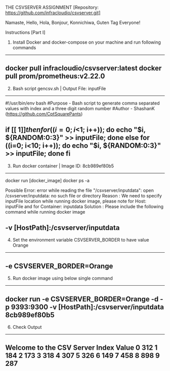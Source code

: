 THE CSVSERVER ASSIGNMENT [Repository: https://github.com/infracloudio/csvserver.git]

Namaste, Hello, Hola, Bonjour, Konnichiwa, Guten Tag Everyone!

Instructions [Part I]

1. Install Docker and docker-compose on your machine and run following commands
------------------------------------------------------------------------------------------
docker pull infracloudio/csvserver:latest
docker pull prom/prometheus:v2.22.0
------------------------------------------------------------------------------------------

2. Bash script gencsv.sh | Output File: inputFile
------------------------------------------------------------------------------------------
#!/usr/bin/env bash
#Purpose - Bash script to generate comma separated values with index and a three digit random number
#Author - ShashanK (https://github.com/CptSquarePants)

if [[ $1 ]] 
then
	for ((i=0; i<$1; i++));
		do
			echo "$i, ${RANDOM:0:3}" >> inputFile;
		done
else
	for ((i=0; i<10; i++));
		do
			echo "$i, ${RANDOM:0:3}" >> inputFile;
		done
fi
------------------------------------------------------------------------------------------

3. Run docker container | Image ID: 8cb989ef80b5
------------------------------------------------------------------------------------------
docker run [docker_image]
docker ps -a

Possible Error: error while reading the file "/csvserver/inputdata": open /csvserver/inputdata: no such file or directory
Reason        : We need to specify inputFile location while running docker image, please note for Host: inputFile and for Container: inputdata
Solution      : Please include the following command while running docker image

-v [HostPath]:/csvserver/inputdata
------------------------------------------------------------------------------------------

4. Set the environment variable CSVSERVER_BORDER to have value Orange
------------------------------------------------------------------------------------------
-e CSVSERVER_BORDER=Orange
------------------------------------------------------------------------------------------

5. Run docker image using below single command
------------------------------------------------------------------------------------------
docker run -e CSVSERVER_BORDER=Orange -d -p 9393:9300 -v [HostPath]:/csvserver/inputdata 8cb989ef80b5
------------------------------------------------------------------------------------------

6. Check Output
------------------------------------------------------------------------------------------
Welcome to the CSV Server
Index	Value
0	    312
1	    184
2	    173
3	    318
4	    307
5	    326
6	    149
7	    458
8	    898
9	    287
------------------------------------------------------------------------------------------
